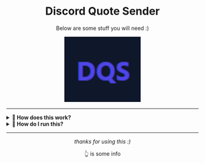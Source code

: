 <h1 align="center">Discord Quote Sender</h1>
<p align="center">Below are some stuff you will need :)</p>
<p align="center">
  <img src="media/icon.png" alt="Discord Quote Sender" width="200"/>
</p>

---

<details>
  <summary><strong>💭 How does this work?</strong></summary>
  <ul>
    <li>You have to edit the Webhook URL in <a href="https://github.com/Epicinver/Discord-Quote-Sender/blob/main/source/quotesender.py"><code>source/quotesender.py</code></a></li>
    <li>You customize your quotes</li>
    <li>The sender runs in a loop to the webhook and dispatches quotes at timed intervals</li>
    <li>You can tweak the timer duration</li>
    <li>Closing the sender stops the loop</li>
  </ul>
</details>

<details>
  <summary><strong>🚀 How do I run this?</strong></summary>
  <ul>
    <li>Download the files in <a href="https://github.com/Epicinver/Discord-Quote-Sender/blob/main/source/"><code>source/</code></a></li>
    <li>Make sure <a href="https://python.org"><code>Python</code></a> is installed (plus any <a href="https://github.com/Epicinver/Discord-Quote-Sender/blob/main/source/requirements.txt"><code>dependencies</code></a>)</li>
    <li>Run it locally, or deploy to a <a href="https://aws.amazon.com/"><code>cloud service</code></a> for eternal quote spam</li>
  </ul>
</details>

---

<p align="center"><em>thanks for using this :)</em></p>
<p align="center">                                           👆 is some info</p>
